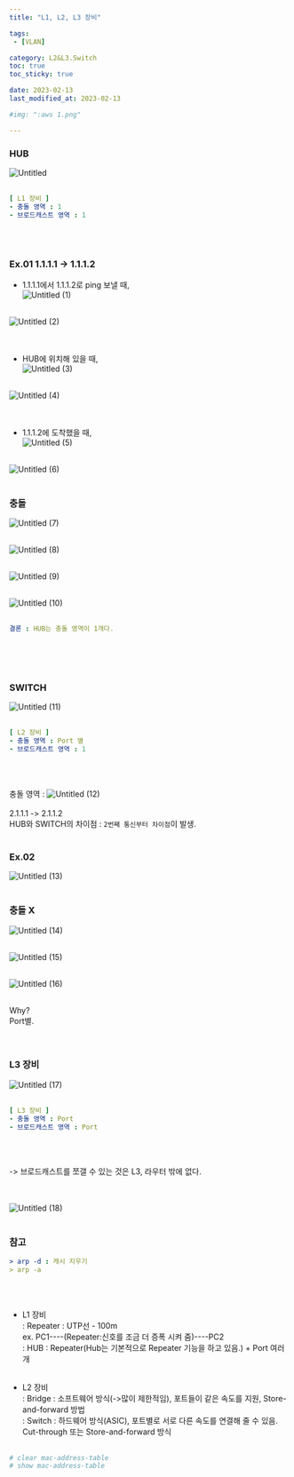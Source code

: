 ```yaml
---
title: "L1, L2, L3 장비"

tags:
 - [VLAN]

category: L2&L3.Switch
toc: true
toc_sticky: true

date: 2023-02-13
last_modified_at: 2023-02-13

#img: ":aws 1.png"

---
```


<!-- outline-start -->


### HUB<br/>

![Untitled](https://user-images.githubusercontent.com/117553252/219826449-359f3424-4cab-418c-a35e-ea7eb7499994.png)
<br/><br/>

```yaml
[ L1 장비 ]
- 충돌 영역 : 1
- 브로드캐스트 영역 : 1
```
<br/><br/>


### Ex.01 1.1.1.1 -> 1.1.1.2 <br/>

- 1.1.1.1에서 1.1.1.2로 ping 보낼 때,<br/>
![Untitled (1)](https://user-images.githubusercontent.com/117553252/219826423-67cf4668-45ca-4995-836e-a57c5d293ad7.png)
<br/><br/>

![Untitled (2)](https://user-images.githubusercontent.com/117553252/219826426-35976bc7-f0a2-4843-a499-a72ae4a17e4f.png)
<br/><br/><br/>

- HUB에 위치해 있을 때,<br/>
![Untitled (3)](https://user-images.githubusercontent.com/117553252/219826429-e6a1732c-511e-4451-9d10-3a5e259c06f7.png)
<br/><br/>

![Untitled (4)](https://user-images.githubusercontent.com/117553252/219826430-915e157b-098a-40ef-ac75-15ee0e26fcf1.png)
<br/><br/><br/>

- 1.1.1.2에 도착했을 때,<br/>
![Untitled (5)](https://user-images.githubusercontent.com/117553252/219826431-20d1a532-943c-409c-9322-c035d9b6f152.png)
<br/><br/>

![Untitled (6)](https://user-images.githubusercontent.com/117553252/219826432-0edd9f84-cdc9-4c98-818a-881c6ad4e283.png)
<br/><br/>


### 충돌<br/>

![Untitled (7)](https://user-images.githubusercontent.com/117553252/219826433-c1e382a1-8fb9-4c5b-b6fc-872e7f69fdd2.png)
<br/><br/>

![Untitled (8)](https://user-images.githubusercontent.com/117553252/219826434-d8f1d3f5-d46d-453e-981e-1d2048651a71.png)
<br/><br/>

![Untitled (9)](https://user-images.githubusercontent.com/117553252/219826435-26366e2c-1c66-4f9b-9f08-835d4a631142.png)
<br/><br/>

![Untitled (10)](https://user-images.githubusercontent.com/117553252/219826436-ef7d3cc0-f634-447e-8ccc-8a0720ba1dd1.png)
<br/><br/>

```yaml
결론 : HUB는 충돌 영역이 1개다.
```

<br/><br/><br/>

### SWITCH<br/>

![Untitled (11)](https://user-images.githubusercontent.com/117553252/219826437-95d394d0-6740-4ae1-9996-0bc8451a1ae6.png)
<br/><br/>

```yaml
[ L2 장비 ]
- 충돌 영역 : Port 별
- 브로드캐스트 영역 : 1
```
<br/><br/>

충돌 영역 :
![Untitled (12)](https://user-images.githubusercontent.com/117553252/219826438-ba39bf7f-950d-4e65-b0c2-934fc9d42dce.png)
<br/><br/>
2.1.1.1 -> 2.1.1.2<br/>
HUB와 SWITCH의 차이점 : `2번째 통신부터 차이점`이 발생.
<br/><br/>


### Ex.02<br/>

![Untitled (13)](https://user-images.githubusercontent.com/117553252/219826439-9cff072b-e396-4b26-b423-f1b3ae94dc63.png)
<br/><br/>

### 충돌 X<br/>

![Untitled (14)](https://user-images.githubusercontent.com/117553252/219826441-e672edea-63ea-4c22-92ad-46f639353247.png)
<br/><br/>

![Untitled (15)](https://user-images.githubusercontent.com/117553252/219826442-9909092b-8e1e-4b2d-8db6-307bcf26dae8.png)
<br/><br/>

![Untitled (16)](https://user-images.githubusercontent.com/117553252/219826445-2936fb13-31f7-4db0-91a8-b3c519b22803.png)
<br/><br/>

Why?<br/>
Port별.<br/><br/><br/>


### L3 장비<br/>

![Untitled (17)](https://user-images.githubusercontent.com/117553252/219826446-455cbbac-463b-4b39-8b44-b4d94ef86542.png)
<br/><br/>

```yaml
[ L3 장비 ]
- 충돌 영역 : Port
- 브로드캐스트 영역 : Port
```
<br/><br/>

-> 브로드캐스트를 쪼갤 수 있는 것은 L3, 라우터 밖에 없다.<br/><br/><br/>

![Untitled (18)](https://user-images.githubusercontent.com/117553252/219826447-77d23590-15ed-4f1f-a542-6087a114efec.png)
<br/><br/>







### 참고<br/>

```yaml
> arp -d : 캐시 지우기
> arp -a
```
<br/><br/>

- L1 장비<br/>
    : Repeater : UTP선 - 100m<br/>
    ex. PC1----(Repeater:신호를 조금 더 증폭 시켜 줌)----PC2<br/>
    : HUB : Repeater(Hub는 기본적으로 Repeater 기능을 하고 있음.) + Port 여러 개<br/><br/>

- L2 장비<br/>
    : Bridge : 소프트웨어 방식(->많이 제한적임), 포트들이 같은 속도를 지원, Store-and-forward 방법<br/>
    : Switch : 하드웨어 방식(ASIC), 포트별로 서로 다른 속도를 연결해 줄 수 있음. Cut-through 또는 Store-and-forward 방식<br/><br/>

```yaml
# clear mac-address-table
# show mac-address-table
```
<br/><br/>